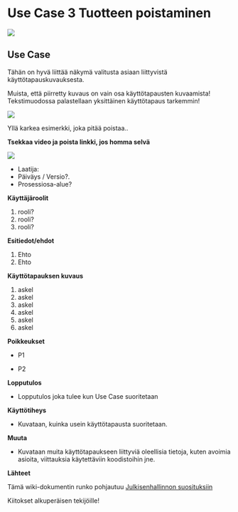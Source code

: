 # Use Case 3 Tuotteen poistaminen


[![](http://img.youtube.com/vi/cCP8WcQ9dqE/0.jpg)](http://www.youtube.com/watch?v=cCP8WcQ9dqE "")




## Use Case 

Tähän on hyvä liittää näkymä valitusta asiaan liittyvistä käyttötapauskuvauksesta. 

Muista, että piirretty kuvaus on vain osa käyttötapausten kuvaamista! Tekstimuodossa palastellaan yksittäinen käyttötapaus tarkemmin!

![](https://upload.wikimedia.org/wikipedia/commons/thumb/9/9d/Edit_an_article.svg/261px-Edit_an_article.svg.png)

Yllä karkea esimerkki, joka pitää poistaa..

__Tsekkaa video ja poista linkki, jos homma selvä__

[![](http://img.youtube.com/vi/BjQAWfBMpcw/0.jpg)](http://www.youtube.com/watch?v=BjQAWfBMpcw "")



* Laatija:
* Päiväys / Versio?.
* Prosessiosa-alue?
	
**Käyttäjäroolit**	

1. rooli?
2. rooli?
3. rooli?

**Esitiedot/ehdot**	

1. Ehto 
2. Ehto

**Käyttötapauksen kuvaus**

1. askel
2. askel
3. askel
4. askel
5. askel
6. askel

**Poikkeukset**
 
* P1	

* P2	
	
**Lopputulos**	

* Lopputulos joka tulee kun Use Case suoritetaan

**Käyttötiheys** 

* Kuvataan, kuinka usein käyttötapausta suoritetaan.

**Muuta**	

* Kuvataan muita käyttötapaukseen liittyviä oleellisia tietoja, kuten avoimia asioita, viittauksia käytettäviin koodistoihin jne.



**Lähteet**

Tämä wiki-dokumentin runko pohjautuu [Julkisenhallinnon suosituksiin](http://www.jhs-suositukset.fi/web/guest/jhs/recommendations/173)

Kiitokset alkuperäisen tekijöille!

